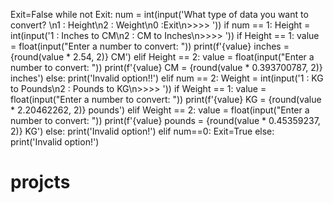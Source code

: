Exit=False
while not Exit:
    num = int(input('What type of data you want to convert? \n1 : Height\n2 : Weight\n0 :Exit\n>>>> '))
    if num == 1:
        Height = int(input('1 : Inches to CM\n2 : CM to Inches\n>>>> '))
        if Height == 1:
            value = float(input("Enter a number to convert: "))
            print(f'{value} inches = {round(value * 2.54, 2)} CM')
        elif Height == 2:
            value = float(input("Enter a number to convert: "))
            print(f'{value} CM = {round(value * 0.393700787, 2)} inches')
        else:
            print('Invalid option!!')
    elif num == 2:
        Weight = int(input('1 : KG to Pounds\n2 : Pounds to KG\n>>>> '))
        if Weight == 1:
            value = float(input("Enter a number to convert: "))
            print(f'{value} KG = {round(value * 2.20462262, 2)} pounds')
        elif Weight == 2:
            value = float(input("Enter a number to convert: "))
            print(f'{value} pounds = {round(value * 0.45359237, 2)} KG')
        else:
            print('Invalid option!')
    elif num==0:
        Exit=True
    else:
        print('Invalid option!')
# projcts
